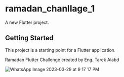 # ramadan_chanllage_1

A new Flutter project.

## Getting Started

This project is a starting point for a Flutter application.

Ramadan Flutter Challenge created by Eng. Tarek Alabd 

![WhatsApp Image 2023-03-29 at 9 17 17 PM](https://user-images.githubusercontent.com/112192993/228648214-163efb24-e90e-4883-9318-4a2bfa716667.jpeg)
